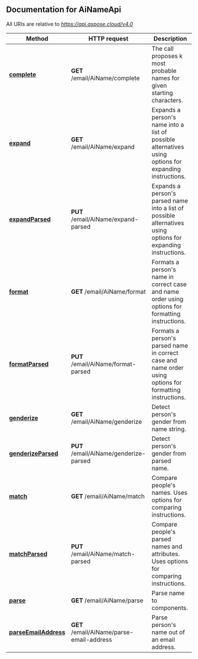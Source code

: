 ## Documentation for AiNameApi

All URIs are relative to *https://api.aspose.cloud/v4.0*

Method | HTTP request | Description
------ | ------------ | -----------
[**complete**](AiNameApi.md#complete) | **GET** /email/AiName/complete | The call proposes k most probable names for given starting characters.             
[**expand**](AiNameApi.md#expand) | **GET** /email/AiName/expand | Expands a person&#39;s name into a list of possible alternatives using options for expanding instructions.             
[**expandParsed**](AiNameApi.md#expandParsed) | **PUT** /email/AiName/expand-parsed | Expands a person&#39;s parsed name into a list of possible alternatives using options for expanding instructions.             
[**format**](AiNameApi.md#format) | **GET** /email/AiName/format | Formats a person&#39;s name in correct case and name order using options for formatting instructions.             
[**formatParsed**](AiNameApi.md#formatParsed) | **PUT** /email/AiName/format-parsed | Formats a person&#39;s parsed name in correct case and name order using options for formatting instructions.             
[**genderize**](AiNameApi.md#genderize) | **GET** /email/AiName/genderize | Detect person&#39;s gender from name string.             
[**genderizeParsed**](AiNameApi.md#genderizeParsed) | **PUT** /email/AiName/genderize-parsed | Detect person&#39;s gender from parsed name.             
[**match**](AiNameApi.md#match) | **GET** /email/AiName/match | Compare people&#39;s names. Uses options for comparing instructions.             
[**matchParsed**](AiNameApi.md#matchParsed) | **PUT** /email/AiName/match-parsed | Compare people&#39;s parsed names and attributes. Uses options for comparing instructions.             
[**parse**](AiNameApi.md#parse) | **GET** /email/AiName/parse | Parse name to components.             
[**parseEmailAddress**](AiNameApi.md#parseEmailAddress) | **GET** /email/AiName/parse-email-address | Parse person&#39;s name out of an email address.             
